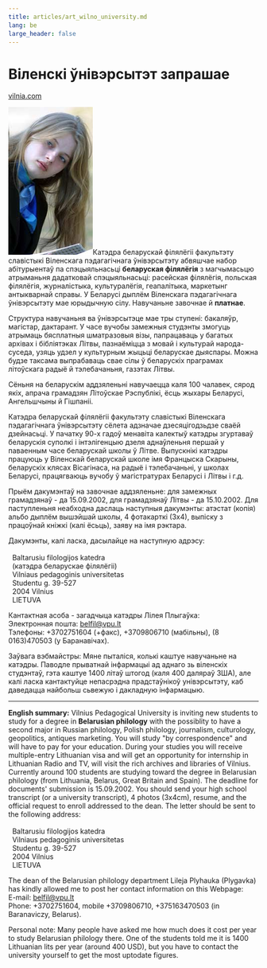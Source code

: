 ```yaml
---
title: articles/art_wilno_university.md 
lang: be
large_header: false
---
```



<h1 id="віленскі-ўнівэрсытэт-запрашае">Віленскі ўнівэрсытэт запрашае</h1>

<a href="http://www.vilnia.com/">vilnia.com</a>


<img src="belarusian_girl.jpg" width="170" height="297" alt="belarusian girl" />Катэдра беларускай філялёгіі факультэту славістыкі Віленскага пэдагагічнага ўнівэрсытэту абвяшчае набор абітурыентаў па спэцыяльнасьці <strong>беларуская філялёгія</strong> з магчымасьцю атрыманьня дадатковай спэцыяльнасьці: расейская філялёгія, польская філялёгія, журналістыка, культуралёгія, геапалітыка, маркетынг антыкварнай справы. У Беларусі дыплём Віленскага пэдагагічнага ўнівэрсытэту мае юрыдычную сілу. Навучаньне завочнае й <strong>платнае</strong>.


Структура навучаньня ва ўнівэрсытэце мае тры ступені: бакаляўр, магістар, дактарант. У часе вучобы замежныя студэнты змогуць атрымаць бясплатныя шматразовыя візы, папрацаваць у багатых архівах і бібліятэках Літвы, пазнаёміцца з мовай і культурай народа-суседа, узяць удзел у культурным жыцьці беларускае дыяспары. Можна будзе таксама выпрабаваць свае сілы ў беларускіх праграмах літоўскага радыё й тэлебачаньня, газэтах Літвы.


Сёньня на беларускім аддзяленьні навучаецца каля 100 чалавек, сярод якіх, апрача грамадзян Літоўскае Рэспублікі, ёсць жыхары Беларусі, Ангельшчыны й Гішпаніі.


Катэдра беларускай філялёгіі факультэту славістыкі Віленскага пэдагагічнага ўнівэрсытэту сёлета адзначае дзесяцігодзьдзе сваёй дзейнасьці. У пачатку 90-х гадоў менавіта калектыў катэдры згуртаваў беларускія суполкі і інтэлігенцыю дзеля аднаўленьня першай у паваенным часе беларускай школы ў Літве. Выпускнікі катэдры працуюць у Віленскай беларускай школе імя Францыска Скарыны, беларускіх клясах Вісагінаса, на радыё і тэлебачаньні, у школах Беларусі, працягваюць вучобу ў магістратурах Беларусі і Літвы і г.д.


Прыём дакумэнтаў на завочнае аддзяленьне: для замежных грамадзянаў - да 15.09.2002, для грамадзянаў Літвы - да 15.10.2002. Для паступленьня неабходна даслаць наступныя дакумэнты: атэстат (копія) альбо дыплём вышэйшай школы, 4 фотакарткі (3х4), выпіску з працоўнай кніжкі (калі ёсьць), заяву на імя рэктара.


Дакумэнты, калі ласка, дасылайце на наступную адрэсу:<br />
<br />
  Baltarusiu filologijos katedra<br />
  (катэдра беларускае філялёгіі)<br />
  Vilniaus pedagoginis universitetas<br />
  Studentu g. 39-527<br />
  2004 Vilnius<br />
  LIETUVA


Кантактная асоба - загадчыца катэдры Лілея Плыгаўка:<br />
Электронная пошта: <a href="mailto:belfil@vpu.lt?Subject=pravapis">belfil@vpu.lt</a><br />
Тэлефоны: +3702751604 (+факс), +3709806710 (мабільны), (8 0163)470503 (у Баранавічах).


Заўвага вэбмайстры: Мяне пыталіся, колькі каштуе навучаньне на катэдры. Паводле прыватнай інфармацыі ад аднаго зь віленскіх студэнтаў, гэта каштуе 1400 літаў штогод (каля 400 даляраў ЗША), але калі ласка кантактуйце непасрэдна прадстаўнікоў унівэрсытэту, каб даведацца найбольш сьвежую і дакладную інфармацыю.

<hr />

<strong>English summary:</strong> Vilnius Pedagogical University is inviting new students to study for a degree in <strong>Belarusian philology</strong> with the possiblity to have a second major in Russian philology, Polish philology, journalism, culturology, geopolitics, antiques marketing. You will study "by correspondence" and will have to pay for your education. During your studies you will receive multiple-entry Lithuanian visa and will get an opportunity for internship in Lithuanian Radio and TV, will visit the rich archives and libraries of Vilnius. Currently around 100 students are studying toward the degree in Belarusian philology (from Lithuania, Belarus, Great Britain and Spain). The deadline for documents' submission is 15.09.2002. You should send your high school transcript (or a university transcript), 4 photos (3x4cm), resume, and the official request to enroll addressed to the dean. The letter should be sent to the following address:<br />
<br />
  Baltarusiu filologijos katedra<br />
  Vilniaus pedagoginis universitetas<br />
  Studentu g. 39-527<br />
  2004 Vilnius<br />
  LIETUVA


The dean of the Belarusian philology department Lileja Plyhauka (Plygavka) has kindly allowed me to post her contact information on this Webpage:<br />
E-mail: <a href="mailto:belfil@vpu.lt?Subject=pravapis">belfil@vpu.lt</a><br />
Phone: +3702751604, mobile +3709806710, +375163470503 (in Baranaviczy, Belarus).


Personal note: Many people have asked me how much does it cost per year to study Belarusian philology there. One of the students told me it is 1400 Lithuanian lits per year (around 400 USD), but you have to contact the university yourself to get the most uptodate figures.

